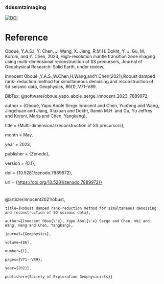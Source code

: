 ### 4dssmtzimaging
[![DOI](https://zenodo.org/badge/634074226.svg)](https://zenodo.org/badge/latestdoi/634074226)

# Reference
Oboué,  Y.A.S.I, Y. Chen, J. Wang, X. Jiang, R.M.H. Dokht, Y. J. Gu, M. Koroni, and Y. Chen, 2023, High-resolution mantle transition zone imaging using multi-dimensional reconstruction of SS precursors, Journal of Geophysical Research: Solid Earth, under review.

Innocent Oboué ,Y.A.S.,W.Chen,H.Wang,andY.Chen(2021),Robust damped rank- reduction method for simultaneous denoising and reconstruction of 5d seismic data, Geophysics, 86(1), V71–V89.

BibTex:
@software{oboue_yapo_abole_serge_innocent_2023_7889972,

  author       = {Oboué, Yapo Abolé Serge Innocent and
                  Chen, Yunfeng and
                  Wang, Jingchuan and
                  Jiang, Xiuxuan and
                  Dokht, Ramin M.H. and
                  Gu, Yu Jeffrey and
                  Koroni, Maria and
                  Chen, Yangkang},
		  
  title        = {Multi-dimensional reconstruction of SS precursors},
  
  month        = May,
  
  year         = 2023,
  
  publisher    = {Zenodo},
  
  version      = {0.1},
  
  doi          = {10.5281/zenodo.7889972},
  
  url          = {https://doi.org/10.5281/zenodo.7889972}}

# 

#
@article{innocent2021robust,

	title={Robust damped rank-reduction method for simultaneous denoising and reconstruction of 5D seismic data},
	
	author={Innocent Obou{\'e}, Yapo Abol{\'e} Serge and Chen, Wei and Wang, Hang and Chen, Yangkang},
	
	journal={Geophysics},
	
	volume={86},
	
	number={1},
	
	pages={V71--V89},
	
	year={2021},
	
	publisher={Society of Exploration Geophysicists}}

